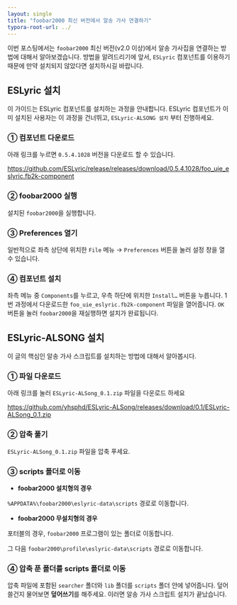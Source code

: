 ```yaml
---
layout: single
title: "foobar2000 최신 버전에서 알송 가사 연결하기"
typora-root-url: ../
---
```




이번 포스팅에서는 `foobar2000` 최신 버전(v2.0 이상)에서 알송 가사집을 연결하는 방법에 대해서 알아보겠습니다. 방법을 알려드리기에 앞서, `ESLyric` 컴포넌트를 이용하기 때문에 만약 설치되지 않았다면 설치하시길 바랍니다.



## ESLyric 설치

이 가이드는 ESLyric 컴포넌트를 설치하는 과정을 안내합니다. ESLyric 컴포넌트가 이미 설치된 사용자는 이 과정을 건너뛰고, `ESLyric-ALSONG 설치` 부터 진행하세요.



### ① 컴포넌트 다운로드

아래 링크를 누르면 `0.5.4.1028` 버전을 다운로드 할 수 있습니다.

https://github.com/ESLyric/release/releases/download/0.5.4.1028/foo_uie_eslyric.fb2k-component



### ② foobar2000 실행

설치된 `foobar2000`을 실행합니다.



### ③ Preferences 열기

일반적으로 좌측 상단에 위치한 `File` 메뉴 → `Preferences` 버튼을 눌러 설정 창을 열 수 있습니다.



### ④ 컴포넌트 설치

좌측 메뉴 중 `Components`를 누르고, 우측 하단에 위치한 `Install…` 버튼을 누릅니다. 1번 과정에서 다운로드한 `foo_uie_eslyric.fb2k-component` 파일을 열어줍니다. `OK` 버튼을 눌러 `foobar2000`을 재실행하면 설치가 완료됩니다.



## ESLyric-ALSONG 설치

이 글의 핵심인 알송 가사 스크립트를 설치하는 방법에 대해서 알아봅시다.



### ① 파일 다운로드

아래 링크를 눌러 `ESLyric-ALSong_0.1.zip` 파일을 다운로드 하세요

https://github.com/yhsphd/ESLyric-ALSong/releases/download/0.1/ESLyric-ALSong_0.1.zip



### ② 압축 풀기

`ESLyric-ALSong_0.1.zip` 파일을 압축 푸세요.



### ③ scripts 폴더로 이동

- **foobar2000 설치형의 경우**

`%APPDATA%\foobar2000\eslyric-data\scripts` 경로로 이동합니다.



- **foobar2000 무설치형의 경우**

포터블의 경우, `foobar2000` 프로그램이 있는 폴더로 이동합니다.

그 다음 `foobar2000\profile\eslyric-data\scripts` 경로로 이동합니다.



### ④ 압축 푼 폴더를 scripts 폴더로 이동

압축 파일에 포함된 `searcher` 폴더와 `lib` 폴더를 `scripts` 폴더 안에 넣어줍니다. 덮어쓸건지 물어보면 **덮어쓰기**를 해주세요. 이러면 알송 가사 스크립트 설치가 끝났습니다. 